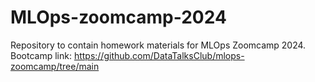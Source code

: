 # MLOps-zoomcamp-2024

Repository to contain homework materials for MLOps Zoomcamp 2024. Bootcamp link: https://github.com/DataTalksClub/mlops-zoomcamp/tree/main
